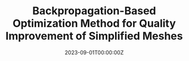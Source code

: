 ---
title: Backpropagation-Based Optimization Method for Quality Improvement of Simplified Meshes
date: "2023-09-01T00:00:00Z"
type: docs
---